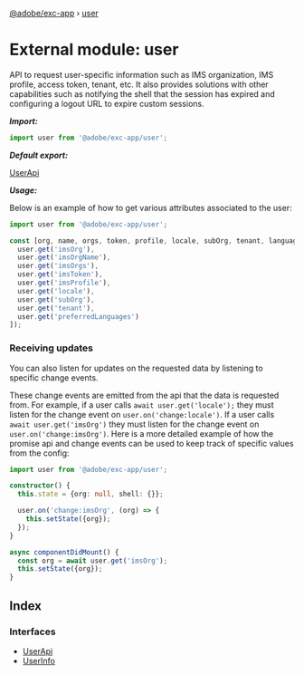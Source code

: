 [@adobe/exc-app](../README.md) › [user](user.md)

# External module: user

API to request user-specific information such as IMS organization, IMS profile, access token,
tenant, etc. It also  provides solutions with other capabilities such as notifying the shell that
the session has expired and configuring a logout URL to expire custom sessions.

***Import:***

```typescript
import user from '@adobe/exc-app/user';
```

***Default export:***

[UserApi](../interfaces/user.userapi.md#interface-userapi)

***Usage:***

Below is an example of how to get various attributes associated to the user:

```typescript
import user from '@adobe/exc-app/user';

const [org, name, orgs, token, profile, locale, subOrg, tenant, languages] = await Promise.all([
  user.get('imsOrg'),
  user.get('imsOrgName'),
  user.get('imsOrgs'),
  user.get('imsToken'),
  user.get('imsProfile'),
  user.get('locale'),
  user.get('subOrg'),
  user.get('tenant'),
  user.get('preferredLanguages')
]);
```

### Receiving updates

You can also listen for updates on the requested data by listening to specific change events.

These change events are emitted from the api that the data is requested from. For example, if a
user calls `await user.get('locale');` they must listen for the change event on
`user.on('change:locale')`. If a user calls `await user.get('imsOrg')` they must listen for the
change event on `user.on('change:imsOrg')`. Here is a more detailed example of how the promise
api and change events can be used to keep track of specific values from the config:

```typescript
import user from '@adobe/exc-app/user';

constructor() {
  this.state = {org: null, shell: {}};

  user.on('change:imsOrg', (org) => {
    this.setState({org});
  });
}

async componentDidMount() {
  const org = await user.get('imsOrg');
  this.setState({org});
}
```

## Index

### Interfaces

* [UserApi](../interfaces/user.userapi.md)
* [UserInfo](../interfaces/user.userinfo.md)
